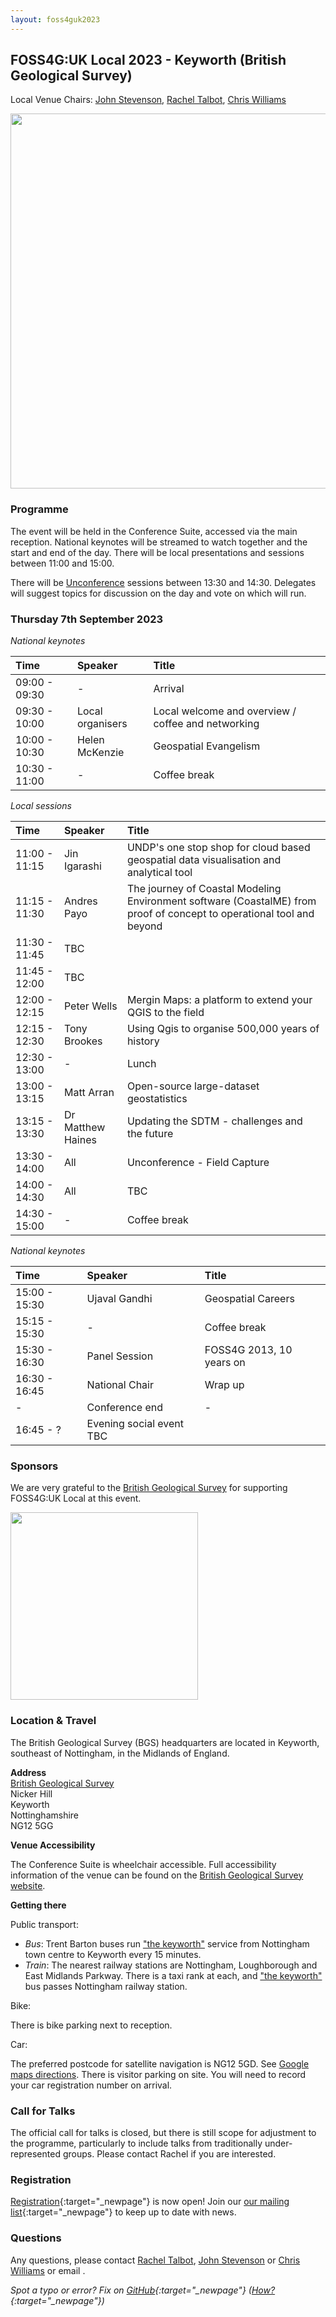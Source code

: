 ```yaml
---
layout: foss4guk2023
---
```



## FOSS4G:UK Local 2023 - Keyworth (British Geological Survey)

Local Venue Chairs: [John Stevenson](mailto:jostev@bgs.ac.uk), [Rachel Talbot](mailto:rtalbot@bgs.ac.uk), [Chris Williams](mailto:chrwil@bgs.ac.uk)

<img src="https://www.bgs.ac.uk/wp-content/uploads/2020/09/P786623-960x640.jpg" width="600" align="middle">

### Programme

The event will be held in the Conference Suite, accessed via the main reception. National keynotes will be streamed to watch together and the start and end of the day. There will be local presentations and sessions between 11:00 and 15:00.

There will be [Unconference](http://unconference.net/unconferencing-how-to-prepare-to-attend-an-unconference-2/) sessions between 13:30 and 14:30. Delegates will suggest topics for discussion on the day and vote on which will run.

### Thursday 7th September 2023

*National keynotes*

Time | Speaker| Title|
:-----|:-----|:-----
09:00 - 09:30|-|Arrival
09:30 - 10:00|Local organisers|Local welcome and overview / coffee and networking
10:00 - 10:30|Helen McKenzie|Geospatial Evangelism
10:30 - 11:00|-|Coffee break

*Local sessions*

Time | Speaker| Title|
:-----|:-----|:-----
11:00 - 11:15|Jin Igarashi|UNDP's one stop shop for cloud based geospatial data visualisation and analytical tool
11:15 - 11:30|Andres Payo|The journey of Coastal Modeling Environment software (CoastalME) from proof of concept to operational tool and beyond
11:30 - 11:45|TBC
11:45 - 12:00|TBC
12:00 - 12:15|Peter Wells|Mergin Maps: a platform to extend your QGIS to the field
12:15 - 12:30|Tony Brookes|Using Qgis to organise 500,000 years of history
12:30 - 13:00|-|Lunch
13:00 - 13:15|Matt Arran|Open-source large-dataset geostatistics
13:15 - 13:30|Dr Matthew Haines|Updating the SDTM - challenges and the future
13:30 - 14:00|All|Unconference - Field Capture
14:00 - 14:30|All|TBC
14:30 - 15:00|-|Coffee break

*National keynotes*

Time | Speaker| Title|
:-----|:-----|:-----
15:00 - 15:30|Ujaval Gandhi|Geospatial Careers
15:15 - 15:30|-|Coffee break
15:30 - 16:30|Panel Session|FOSS4G 2013, 10 years on
16:30 - 16:45|National Chair|Wrap up
-|Conference end|-
16:45 - ?|Evening social event TBC

### Sponsors

We are very grateful to the [British Geological Survey](https://www.bgs.ac.uk/) for supporting FOSS4G:UK Local at this event.

[<img src="https://www.bgs.ac.uk/wp-content/uploads/2022/08/BGS-Logo-Pos-RGB.svg" width="300" align="middle">](https://www.bgs.ac.uk/)


### Location & Travel

The British Geological Survey (BGS) headquarters are located in Keyworth, southeast of Nottingham, in the Midlands of England.

**Address**<br>
[British Geological Survey](https://www.openstreetmap.org/way/244466711#map=19/52.87877/-1.07860)<br>
Nicker Hill<br>
Keyworth<br>
Nottinghamshire<br>
NG12 5GG<br>

**Venue Accessibility**

The Conference Suite is wheelchair accessible. 
Full accessibility information of the venue can be found on the [British Geological Survey website](https://www.bgs.ac.uk/about-bgs/services/conference-facilities/?viewFullSite=yes). 

**Getting there**

Public transport:

+ *Bus*: Trent Barton buses run ["the keyworth"](https://www.trentbarton.co.uk/services/keyworth) service from Nottingham town centre to Keyworth every 15 minutes.
+ *Train*: The nearest railway stations are Nottingham, Loughborough and East Midlands Parkway.  There is a taxi rank at each, and ["the keyworth"](https://www.trentbarton.co.uk/services/keyworth) bus passes Nottingham railway station.

Bike:

There is bike parking next to reception.

Car:

The preferred postcode for satellite navigation is NG12 5GD.  See [Google maps directions](https://www.google.com/maps/dir//NG12+5GD,+Nicker+Hill,+Keyworth,+Nottingham/@52.879317,-1.0820298,17z/data=!4m8!4m7!1m0!1m5!1m1!1s0x4879c4b073bb09fb:0x31e767532086c11d!2m2!1d-1.081564!2d52.8795395). There is visitor parking on site.  You will need to record your car registration number on arrival.


### Call for Talks

The official call for talks is closed, but there is still scope for adjustment to the programme, particularly to include talks from traditionally under-represented groups.  Please contact Rachel if you are interested.

### Registration

[Registration](https://www.eventbrite.co.uk/e/foss4g-uk-local-2023-tickets-663598610307){:target="_newpage"} is now open! Join our [our mailing list](https://lists.osgeo.org/mailman/listinfo/uk){:target="_newpage"} to keep up to date with news. 


### Questions

Any questions, please contact [Rachel Talbot](mailto:rtalbot@bgs.ac.uk), [John Stevenson](mailto:jostev@bgs.ac.uk) or [Chris Williams](mailto:chrwil@bgs.ac.uk) or email <span class="osgeoemail"></span>.


*Spot a typo or error? Fix on [GitHub](https://github.com/osgeouk/website/blob/gh-pages/foss4guklocal2023/keyworth.md){:target="_newpage"} ([How?](https://uk.osgeo.org/editing-on-github){:target="_newpage"})*

<!-- Jonny Huck Email Obfuscator -->
<!-- Simply add...  <span class="osgeoemail"></span>  ...wherever you would like the email link to appear -->
<script>
    let spans = document.getElementsByClassName('osgeoemail');
    for (let i = 0; i < spans.length; i++){
        spans[i].innerHTML = Tea.decrypt("TaP7QMCgFhScZikfQl5S2WfHPdfSh44LhvA4yCJITheD063TvlsEuDlGFtNkE+SCMIKiymkA/88=", "foss4g");
    }
</script>
